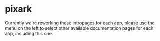 # pixark

Currently we're reworking these intropages for each app, please use the menu on the left to select other available documentation pages for each app, including this one.
